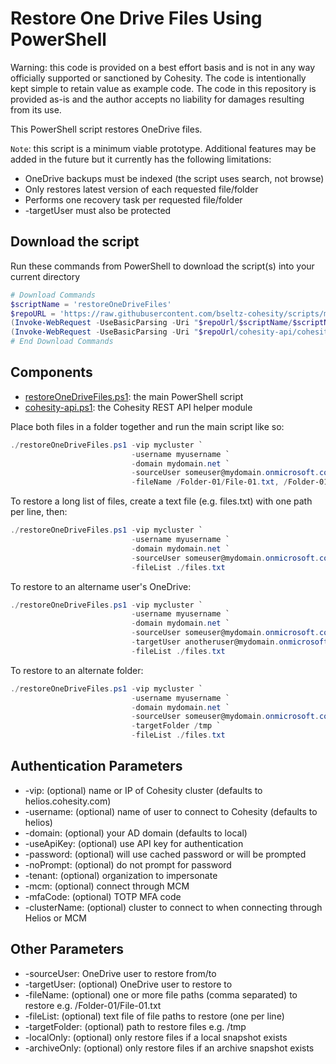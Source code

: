 # Restore One Drive Files Using PowerShell

Warning: this code is provided on a best effort basis and is not in any way officially supported or sanctioned by Cohesity. The code is intentionally kept simple to retain value as example code. The code in this repository is provided as-is and the author accepts no liability for damages resulting from its use.

This PowerShell script restores OneDrive files.

`Note`: this script is a minimum viable prototype. Additional features may be added in the future but it currently has the following limitations:

* OneDrive backups must be indexed (the script uses search, not browse)
* Only restores latest version of each requested file/folder
* Performs one recovery task per requested file/folder
* -targetUser must also be protected

## Download the script

Run these commands from PowerShell to download the script(s) into your current directory

```powershell
# Download Commands
$scriptName = 'restoreOneDriveFiles'
$repoURL = 'https://raw.githubusercontent.com/bseltz-cohesity/scripts/master/powershell'
(Invoke-WebRequest -UseBasicParsing -Uri "$repoUrl/$scriptName/$scriptName.ps1").content | Out-File "$scriptName.ps1"; (Get-Content "$scriptName.ps1") | Set-Content "$scriptName.ps1"
(Invoke-WebRequest -UseBasicParsing -Uri "$repoUrl/cohesity-api/cohesity-api.ps1").content | Out-File cohesity-api.ps1; (Get-Content cohesity-api.ps1) | Set-Content cohesity-api.ps1
# End Download Commands
```

## Components

* [restoreOneDriveFiles.ps1](https://raw.githubusercontent.com/bseltz-cohesity/scripts/master/powershell/restoreOneDriveFiles/restoreOneDriveFiles.ps1): the main PowerShell script
* [cohesity-api.ps1](https://raw.githubusercontent.com/bseltz-cohesity/scripts/master/powershell/cohesity-api/cohesity-api.ps1): the Cohesity REST API helper module

Place both files in a folder together and run the main script like so:

```powershell
./restoreOneDriveFiles.ps1 -vip mycluster `
                           -username myusername `
                           -domain mydomain.net `
                           -sourceUser someuser@mydomain.onmicrosoft.com `
                           -fileName /Folder-01/File-01.txt, /Folder-01/File-02.txt
```

To restore a long list of files, create a text file (e.g. files.txt) with one path per line, then:

```powershell
./restoreOneDriveFiles.ps1 -vip mycluster `
                           -username myusername `
                           -domain mydomain.net `
                           -sourceUser someuser@mydomain.onmicrosoft.com `
                           -fileList ./files.txt
```

To restore to an altername user's OneDrive:

```powershell
./restoreOneDriveFiles.ps1 -vip mycluster `
                           -username myusername `
                           -domain mydomain.net `
                           -sourceUser someuser@mydomain.onmicrosoft.com `
                           -targetUser anotheruser@mydomain.onmicrosoft.com `
                           -fileList ./files.txt
```

To restore to an alternate folder:

```powershell
./restoreOneDriveFiles.ps1 -vip mycluster `
                           -username myusername `
                           -domain mydomain.net `
                           -sourceUser someuser@mydomain.onmicrosoft.com `
                           -targetFolder /tmp `
                           -fileList ./files.txt
```

## Authentication Parameters

* -vip: (optional) name or IP of Cohesity cluster (defaults to helios.cohesity.com)
* -username: (optional) name of user to connect to Cohesity (defaults to helios)
* -domain: (optional) your AD domain (defaults to local)
* -useApiKey: (optional) use API key for authentication
* -password: (optional) will use cached password or will be prompted
* -noPrompt: (optional) do not prompt for password
* -tenant: (optional) organization to impersonate
* -mcm: (optional) connect through MCM
* -mfaCode: (optional) TOTP MFA code
* -clusterName: (optional) cluster to connect to when connecting through Helios or MCM

## Other Parameters

* -sourceUser: OneDrive user to restore from/to
* -targetUser: (optional) OneDrive user to restore to
* -fileName: (optional) one or more file paths (comma separated) to restore e.g. /Folder-01/File-01.txt
* -fileList: (optional) text file of file paths to restore (one per line)
* -targetFolder: (optional) path to restore files e.g. /tmp
* -localOnly: (optional) only restore files if a local snapshot exists
* -archiveOnly: (optional) only restore files if an archive snapshot exists

